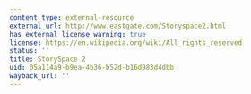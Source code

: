 ```yaml
---
content_type: external-resource
external_url: http://www.eastgate.com/Storyspace2.html
has_external_license_warning: true
license: https://en.wikipedia.org/wiki/All_rights_reserved
status: ''
title: StorySpace 2
uid: 05a114a9-b9ea-4b36-b52d-b16d983d4dbb
wayback_url: ''
---
```


